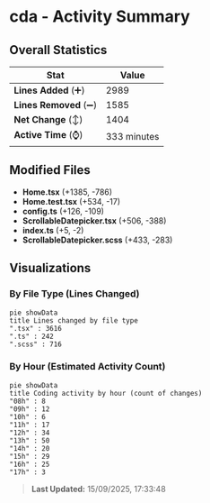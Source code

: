 # cda - Activity Summary 

## Overall Statistics

| Stat                   | Value                                                             |
| ---------------------- | ----------------------------------------------------------------- |
| **Lines Added** (➕)   | 2989                                          |
| **Lines Removed** (➖) | 1585                                        |
| **Net Change** (↕)    | 1404                |
| **Active Time** (⌚)   | 333 minutes |


## Modified Files
- **Home.tsx** (+1385, -786)
- **Home.test.tsx** (+534, -17)
- **config.ts** (+126, -109)
- **ScrollableDatepicker.tsx** (+506, -388)
- **index.ts** (+5, -2)
- **ScrollableDatepicker.scss** (+433, -283)

## Visualizations

### By File Type (Lines Changed)

```mermaid
pie showData
title Lines changed by file type
".tsx" : 3616
".ts" : 242
".scss" : 716
```

### By Hour (Estimated Activity Count)

```mermaid
pie showData
title Coding activity by hour (count of changes)
"08h" : 8
"09h" : 12
"10h" : 6
"11h" : 17
"12h" : 34
"13h" : 50
"14h" : 20
"15h" : 29
"16h" : 25
"17h" : 3
```


> **Last Updated:** 15/09/2025, 17:33:48